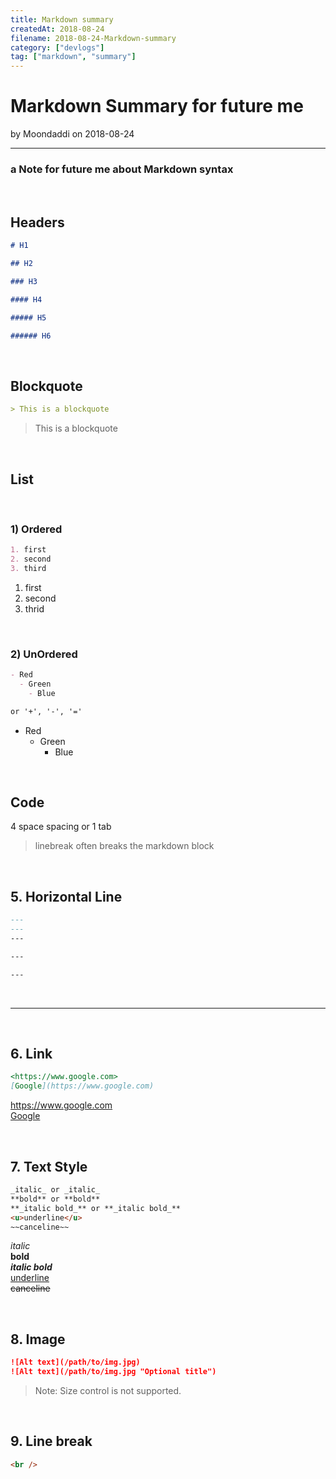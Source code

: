 ```yaml
---
title: Markdown summary
createdAt: 2018-08-24
filename: 2018-08-24-Markdown-summary
category: ["devlogs"]
tag: ["markdown", "summary"]
---
```


# Markdown Summary for future me

by Moondaddi on 2018-08-24

---

### a Note for future me about Markdown syntax

<br />

## Headers

```markdown
# H1

## H2

### H3

#### H4

##### H5

###### H6
```

<br/>

## Blockquote

```markdown
> This is a blockquote
```

> This is a blockquote

<br/>

## List

<br/>

### 1) Ordered

```markdown
1. first
2. second
3. third
```

1. first
2. second
3. thrid

<br/>

### 2) UnOrdered

```markdown
- Red
  - Green
    - Blue

or '+', '-', '='
```

- Red
  - Green
    - Blue

<br/>

## Code

4 space spacing or 1 tab

> linebreak often breaks the markdown block

<br />

## 5. Horizontal Line

```markdown
---
---
---

---

---
```

<br />

---

<br />

## 6. Link

```markdown
<https://www.google.com>
[Google](https://www.google.com)
```

<https://www.google.com><br />
[Google](https://www.google.com)

<br />

## 7. Text Style

```markdown
_italic_ or _italic_
**bold** or **bold**
**_italic bold_** or **_italic bold_**
<u>underline</u>
~~canceline~~
```

_italic_<br />
**bold**<br />
**_italic bold_**<br />
<u>underline</u><br />
~~canceline~~

<br />

## 8. Image

```markdown
![Alt text](/path/to/img.jpg)
![Alt text](/path/to/img.jpg "Optional title")
```

> Note: Size control is not supported.

<br />

## 9. Line break

```markdown
<br />
```
